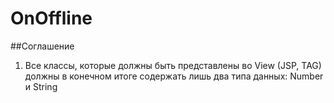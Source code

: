 # OnOffline

##Соглашение

1. Все классы, которые должны быть представлены во View (JSP, TAG) должны в конечном итоге содержать лишь два типа данных: Number и String
